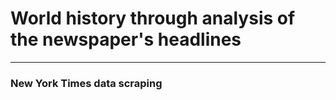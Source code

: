 # World history through analysis of the newspaper's headlines
___
### New York Times data scraping 

